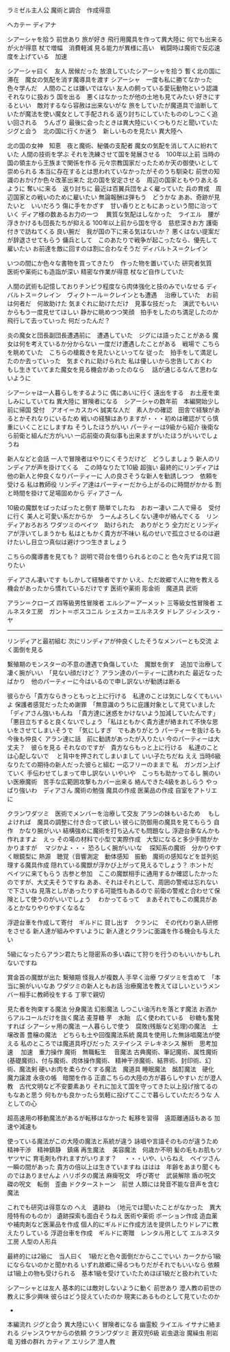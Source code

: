 ラミゼル主人公
魔術と調合　作成得意

ヘカテー
ディアナ

シアーシャを拾う
前世あり
旅が好き
飛行用魔具を作って異大陸に
何でも出来るが火が得意
杖で増幅　消費軽減
見る能力が異様に高い　戦闘時は魔術で反応速度を上げている　加速


シアーシャ曰く　友人
居候だった
放浪していたシアーシャを拾う
暫く北の国に滞在　魔女の気配を消す魔導具を渡す
シアーシャ　一度も私に勝てなかった
色々学んだ　人間のことは嫌いではない
友人の飼っている愛玩動物という認識　それなりに扱おう
国を出る　悪くはなかったが他の土地も見てみたい
好きにするといい　敵対するなら容赦は出来ないがな
旅をしていたが魔道具で油断していたが魔法を使い魔女として手配される
返り討ちにしていたもののしつこく追い回される　うんざり
最後に会ったときは異大陸にいくつもりだと聞いていた
ジグと会う　北の国に行くか迷う　新しいものを見たい
異大陸へ


北の国の女神　知恵　夜と魔術、秘儀の支配者
魔女の気配を消して人に紛れていた
人間の技術を学ぶ
それを洗練させて国を発展させる　100年以上前
当時の国の領主から王族まで関係を作る
元々宗教国家だったためか天の御使いとして崇められる
本当に存在するとは思われていなかったがそのうち馴染む
前世の知識のおかげか色々改革出来た
北の国を安定させる　周辺の国家ともやりあえるように
奪いに来る　返り討ちに
最近は百翼兵団をよく雇っていた
兵の育成　周辺国家との戦いのために雇いたい
無論報酬は弾もう　どうかな
ああ、奇跡が見たいと　いいだろう
傷に手をかざす　甘い香りとともにあっという間に治っていく
ディア様の数あるお力の一つ　
異質な気配はしなかった　ライエル　腰が浮きかけるも団長たちが抑える
100年以上前から国を守る　慈悲深きお方
護衛付きで訪ねてくる
良い腕だ　我が国の下に来る気はないか？
悪くはない提案だが辞退させてもらう
傭兵として　このあたりで戦争が起こったなら、優先して雇いたい
お前達を敵に回すのは割に合わなそうだ
ディバルトス＝クレイン



いつの間にか色々な書物を買ってきたり　作った物を置いていた
研究者気質　
医術や薬術にも造詣が深い
精密な作業が得意
杖など自作していた

人間の武術も記憶しておりチンピラ程度なら肉体強化と技のみでいなせる
ディバルトス＝クレイン　ヴィクトール＝クレインとも遭遇　
治療していた　お前は何者だ　何故助けた
気まぐれに助けただけ　見事な技だった　演武でもいいからもう一度見せてほしい
静かに眺めつつ笑顔　拍手をしたのち満足したのか飛行して去っていった
何だったんだ？


炎の魔女と団長副団長遭遇前に　遭遇していた　ジグには語ったことがある
魔女は何を考えているか分からない
一度だけ遭遇したことがある　戦場で
こちらを眺めていた　こちらの槍裁きを見たいといってな
従った　拍手をして満足したのか去っていった　気まぐれに助けられた
私は優しいから忠告しておくわ　もし生きていてまた魔女を見る機会があったのなら　
話が通じるなんて思わないように




シアーシャは一人暮らしをするように
偶にあいに行く
遠出をする　お土産を楽しみにしていてね
異大陸に
冒険者になる　シアーシャの数年前　本編開始少し前に帰国
受付　アオイ＝カスカベ
誠実な人だ　素人かの確認　田舎で経験があるとかそれなりにいるため
戦いの経験はありますが・・・初めは確認がてら慎重にいくことにしますね
そうしたほうがいい
パーティーは9級から紹介
後衛なら前衛と組んだ方がいい
一応前衛の真似事も出来ますがいたほうがいいでしょうね


新人などと会話
一人で冒険者はやりにくそうだけど　どうしましょう
新人のリンディアが声を掛けてくる　この時なりたて10級
超強い
最終的にリンディアは他の新人と仲良くなりパーティーに
人の良さそうな新人を勧誘しつつ　依頼を受ける
私は教師役
リンディア達はパーティーだから上がるのに時間がかかる
割と時間を掛けて足場固めから
ディアさーん

10級の魔獣をばったばったと倒す
簡単でしたね　おおー凄い
二人で帰る　受付に行く
美人と可愛い系だからか　うーんよろしくない連中が絡んでくる　リンディアおろおろ
ワダツミのベイツ　助けられた　ありがとう
全力だとリンディアが浮いてしまうかも
私はともかく貴方が不味い
私のせいで孤立させるのは避けたいし目立つ真似は避けつつ生きましょう


こちらの魔導書を見ても？
説明で荷台を借りられるとのこと
色々先ずは見て回りたい

ディアさん凄いです
もしかして経験者ですか
いえ、ただ故郷で人に物を教える機会があったから慣れているだけです
医術や薬術
彫金術　魔道具
武術


アラン＝クローズ
四等級男性冒険者
エルシア＝アーメット
三等級女性冒険者
エルネスタ工房　ガント＝ボスコニル
シェスカ＝エルネスタ
ドレア
ジィンスゥ・ヤ

---

リンディアと最初組む
次にリンディアが仲良くしたそうなメンバーとも交流
よく面倒を見る

繫殖期のモンスターの不意の遭遇で負傷していた　魔獣を倒す　追加で治療して
凄く腕がいい　「見ない顔だけど？
アラン達のパーティーに誘われた
最近なったばかり　他のパーティーに今はいるので申し訳ないが勧誘は断る

彼らから「貴方ならきっともっと上に行ける　私達のことは気にしなくてもいいよ
保護者感覚だったため謝罪　「無意識のうちに庇護対象として見ていました
「ディアさん強いもんね　「貴方達に迷惑をかけないよう加減していたんです」「悪目立ちすると良くないでしょう
「私はともかく貴方達が絡まれて不快な思いをさせてしまいそうで　「気にしすぎ　でもありがとう
パーティーを抜けるも今後も仲良く
アラン達に話　前に勧誘があったが入りたい
今のパーティーは大丈夫？　彼らを見る
それなのですが　貴方ならもっと上に行ける　私達のことは心配しないで　
と背中を押されてしまいまして
いい子たちだね
ええ
当時6級なりたての期待の新人だった彼らと組む
一応フリーのままで
私　ガンガン上げていく
手伝わせてしまって申し訳ない
いやいや　こっちも助かってるし
腕のいい医療魔術　苦手な広範囲攻撃もカバー出来る
絡んできた4級をあしらう
やっぱり強いわ　ディアさん
魔術の勉強
魔具の作成
医薬品の作成
自室をアトリエに

クランワダツミ　医術でメンバーを治療して交友
アランの妹もいるため　
もしよければ　魔具の調整に付き合って欲しい
彼らに防御用の魔具を見てもらう
自作　かなり腕がいい  結構強めに魔術を打ち込んでも問題なし
浮遊台車なんかも作れますよ　えっ
その場の材料で小型で実際作成　大型になると多少手間がかかりますが　
マジかよ・・・
恐ろしく腕がいいな　
探知系の魔術　分かりやすく眼鏡型に
熱源　聴覚（音響測定　動体感知　振動　魔術の感知などを並列処理する魔具作成
隠れている魔獣が浮かび上がって見えるでしょう？
ホントだ　ベイツに来てもらう
古参と参加　ここの魔獣相手に通用するか確認したかったのですが、大丈夫そうですね
ああ、それはそれとして、周囲の警戒は忘れないで下さいね
見落としがあったりする可能性もあるので
前衛の警戒と合わせて保険として使うのがいいでしょう　
わかってるって　まあそれでもこの魔具があるとかなりやりやすくなるな



浮遊台車を作成して寄付　ギルドに
貸し出す　クランに　その代わり新人研修をさせる
新人達が組みやすいように
新人達とクランに面識を作る機会も与えたい




5級になったらアラン君たちと隠密系の多い森にて狩りを行うのもいいかもしれないですね

賞金首の魔獣が出た
繫殖期
怪我人が複数人
手早く治療
ワダツミを含めて　「本当に腕がいいなあ
ワダツミの新人ともお話
治療魔法を教えてほしいというメンバー相手に教師役をする
丁寧で親切

見た者を拘束する魔法
分身魔法
幻影魔法
しつこい油汚れを落とす魔法
お酒からアルコールだけを抜く魔法
麦芽糖 芋　水飴　広く使われている　砂糖も奮発すれば
シアーシャ用の魔法
一人暮らしで使う　腐敗(残飯など処理)の魔法　土壌改善
豊穣の魔法　どちらも土や回復魔法系統
魔具を使用した無詠唱魔法が使える
私のところでは魔道具呼びだった
ステイシス
テレキネシス
解析　思考加速　
加速　重力操作
魔術　無職転生　
音魔法
古典魔術、筆記魔術、属性魔術(基礎魔術)、付与魔術、肉体操作魔術、
精神干渉魔術、結界術、封印術、幻術、魔法剣
硬いお肉を柔らかくする魔法　魔道具
睡眠魔法　酩酊魔法　硬化　魔力譲渡
永夜の帳　暗闇を作る
正直こちらの大陸の方が暮らしやすい
だが澄人教　古代文明など不安要素あり
それに加えて国を守ってきた以上投げ捨てるのもなあと思う
何もかも良かったら気軽に投げてここで暮らしていただろうな
人としての心






超高速用の移動魔法があるが転移はなかった
転移を習得　遠距離通話もある
加速や減速も

使っている魔法がこの大陸の魔法と系統が違う
詠唱や言語そのものが違うため
精神干渉　精神鎮静　鎮痛
再生魔法　
美容魔法　何歳か不明
髪の毛もお肌もツヤツヤに
育毛剤も作れますがいります？　
・・・いや、いらねえ　ベイツさん一瞬の間があった
貴方の倍以上は生きていますね
ははは　年齢をあまり聞くものではありませんよ
ハリポタの魔法
麻痺呪文　呼び寄せ　武装解除
盾の呪文　磔の呪文　転倒　歪曲
ドクターストーン　前世
人類には発音不能な音声を含む魔法




これでも研究は得意なの
へえ　遺跡ね　（地元では聞いたことがなかった　異大陸特有のものか）
遺跡探索も面白そうねえ
医術や薬術
ポーション作成
造血薬や補肉剤など医薬品を作成
個人的にギルドに作成方法を提供したりドレアに教えたりしている
浮遊台車を作成　ギルドに寄贈　レンタル用として
エルネスタ工房
人型の人形兵





最終的には2級に　当人曰く　1級だと色々面倒だからここでいい
カークから1級にならないのかと聞かれる
いずれ故郷に帰るつもりだがそれでもいいなら
依頼は1級上の物も受けられる　基本1級を受けていたためほぼ1級だと扱われていた








シアーシャとは友人
基本的には敵対しないように動く
前世あり
澄人教の前世の教えに多少興味
彼らはどう捉えていたのか
現実にあるものとして見ていたのか




-
本編流れ
ジグと会う
異大陸にいく
冒険者になる
幽霊鮫
ライエル
イサナに絡まれる
ジャンスウヤからの依頼
クランワダツミ
蒼双兜6級
岩虫退治
魔繰虫
削岩竜
刃蜂の群れ
カティア
エリシア
澄人教
